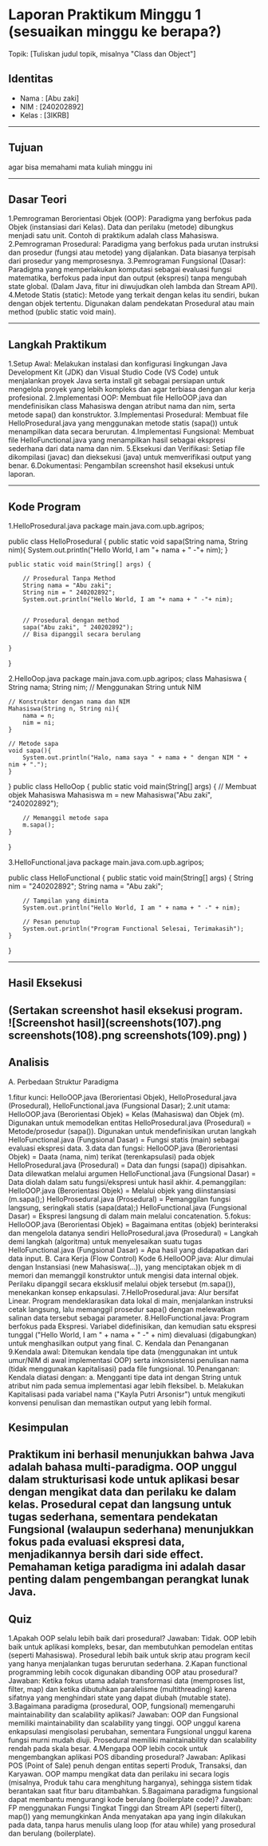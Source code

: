 # Laporan Praktikum Minggu 1 (sesuaikan minggu ke berapa?)
Topik: [Tuliskan judul topik, misalnya "Class dan Object"]

## Identitas
- Nama  : [Abu zaki]
- NIM   : [240202892]
- Kelas : [3IKRB]

---

## Tujuan
agar bisa memahami mata kuliah minggu ini 

---

## Dasar Teori
1.Pemrograman Berorientasi Objek (OOP): Paradigma yang berfokus pada Objek (instansiasi dari Kelas). Data dan perilaku (metode) dibungkus menjadi satu unit. Contoh di praktikum adalah class Mahasiswa.
2.Pemrograman Prosedural: Paradigma yang berfokus pada urutan instruksi dan prosedur (fungsi atau metode) yang dijalankan. Data biasanya terpisah dari prosedur yang memprosesnya.
3.Pemrograman Fungsional (Dasar): Paradigma yang memperlakukan komputasi sebagai evaluasi fungsi matematika, berfokus pada input dan output (ekspresi) tanpa mengubah state global. (Dalam Java, fitur ini diwujudkan oleh lambda dan Stream API).
4.Metode Statis (static): Metode yang terkait dengan kelas itu sendiri, bukan dengan objek tertentu. Digunakan dalam pendekatan Prosedural atau main method (public static void main).

---

## Langkah Praktikum
1.Setup Awal: Melakukan instalasi dan konfigurasi lingkungan Java Development Kit (JDK) dan Visual Studio Code (VS Code) untuk menjalankan proyek Java serta install git sebagai persiapan untuk mengelola proyek yang lebih kompleks dan agar terbiasa dengan alur kerja profesional.
2.Implementasi OOP: Membuat file HelloOOP.java dan mendefinisikan class Mahasiswa dengan atribut nama dan nim, serta metode sapa() dan konstruktor.
3.Implementasi Prosedural: Membuat file HelloProsedural.java yang menggunakan metode statis (sapa()) untuk menampilkan data secara berurutan.
4.Implementasi Fungsional: Membuat file HelloFunctional.java yang menampilkan hasil sebagai ekspresi sederhana dari data nama dan nim.
5.Eksekusi dan Verifikasi: Setiap file dikompilasi (javac) dan dieksekusi (java) untuk memverifikasi output yang benar.
6.Dokumentasi: Pengambilan screenshot hasil eksekusi untuk laporan.

---

## Kode Program
1.HelloProsedural.java
package main.java.com.upb.agripos;

public class HelloProsedural {
        public static void sapa(String nama, String nim){
        System.out.println("Hello World, I am "+ nama + " -"+ nim);
    }

    public static void main(String[] args) {
        
        // Prosedural Tanpa Method
        String nama = "Abu zaki";
        String nim = " 240202892";
        System.out.println("Hello World, I am "+ nama + " -"+ nim);
        

        // Prosedural dengan method
        sapa("Abu zaki", " 240202892");
        // Bisa dipanggil secara berulang

    }

    
}

2.HelloOop.java
package main.java.com.upb.agripos;
class Mahasiswa {
    String nama;
    String nim; // Menggunakan String untuk NIM

    // Konstruktor dengan nama dan NIM
    Mahasiswa(String n, String ni){
        nama = n;
        nim = ni;
    }

    // Metode sapa
    void sapa(){
        System.out.println("Halo, nama saya " + nama + " dengan NIM " + nim + ".");
    }
}
public class HelloOop {
    public static void main(String[] args) {
        // Membuat objek Mahasiswa
        Mahasiswa m = new Mahasiswa("Abu zaki", "240202892");

        // Memanggil metode sapa
        m.sapa();
    }
    
}

3.HelloFunctional.java
package main.java.com.upb.agripos;

public class HelloFunctional {
    public static void main(String[] args) {
        String nim = "240202892";
        String nama = "Abu zaki"; 

        // Tampilan yang diminta
        System.out.println("Hello World, I am " + nama + " -" + nim);

        // Pesan penutup
        System.out.println("Program Functional Selesai, Terimakasih");
    }
    
}

---

## Hasil Eksekusi
(Sertakan screenshot hasil eksekusi program.  
![Screenshot hasil](screenshots(107).png screenshots(108).png screenshots(109).png)
)
---

## Analisis
A. Perbedaan Struktur Paradigma

1.fitur kunci: HelloOOP.java (Berorientasi Objek), HelloProsedural.java (Prosedural), HelloFunctional.java (Fungsional Dasar);
2.unit utama: HelloOOP.java (Berorientasi Objek) = Kelas (Mahasiswa) dan Objek (m). Digunakan untuk memodelkan entitas HelloProsedural.java (Prosedural) = Metode/prosedur (sapa()). Digunakan untuk mendefinisikan urutan langkah HelloFunctional.java (Fungsional Dasar) = Fungsi statis (main) sebagai evaluasi ekspresi data.
3.data dan fungsi: HelloOOP.java (Berorientasi Objek) = Daata (nama, nim) terikat (terenkapsulasi) pada objek HelloProsedural.java (Prosedural) = Data dan fungsi (sapa()) dipisahkan. Data dilewatkan melalui argumen HelloFunctional.java (Fungsional Dasar) = Data diolah dalam satu fungsi/ekspresi untuk hasil akhir.
4.pemanggilan: HelloOOP.java (Berorientasi Objek) = Melalui objek yang diinstansiasi (m.sapa();) HelloProsedural.java (Prosedural) = Pemanggilan fungsi langsung, seringkali statis (sapa(data);) HelloFunctional.java (Fungsional Dasar) = Ekspresi langsung di dalam main melalui concatenation.
5.fokus: HelloOOP.java (Berorientasi Objek) = Bagaimana entitas (objek) berinteraksi dan mengelola datanya sendiri HelloProsedural.java (Prosedural) = Langkah demi langkah (algoritma) untuk menyelesaikan suatu tugas HelloFunctional.java (Fungsional Dasar) = Apa hasil yang didapatkan dari data input. B. Cara Kerja (Flow Control) Kode
6.HelloOOP.java: Alur dimulai dengan Instansiasi (new Mahasiswa(...)), yang menciptakan objek m di memori dan memanggil konstruktor untuk mengisi data internal objek. Perilaku dipanggil secara eksklusif melalui objek tersebut (m.sapa()), menekankan konsep enkapsulasi.
7.HelloProsedural.java: Alur bersifat Linear. Program mendeklarasikan data lokal di main, menjalankan instruksi cetak langsung, lalu memanggil prosedur sapa() dengan melewatkan salinan data tersebut sebagai parameter.
8.HelloFunctional.java: Program berfokus pada Ekspresi. Variabel didefinisikan, dan kemudian satu ekspresi tunggal ("Hello World, I am " + nama + " -" + nim) dievaluasi (digabungkan) untuk menghasilkan output yang final. C. Kendala dan Penanganan
9.Kendala awal: Ditemukan kendala tipe data (menggunakan int untuk umur/NIM di awal implementasi OOP) serta inkonsistensi penulisan nama (tidak menggunakan kapitalisasi) pada file fungsional.
10.Penanganan: Kendala diatasi dengan: a. Mengganti tipe data int dengan String untuk atribut nim pada semua implementasi agar lebih fleksibel. b. Melakukan Kapitalisasi pada variabel nama ("Kayla Putri Arsonisr") untuk mengikuti konvensi penulisan dan memastikan output yang lebih formal.


## Kesimpulan
Praktikum ini berhasil menunjukkan bahwa Java adalah bahasa multi-paradigma. OOP unggul dalam strukturisasi kode untuk aplikasi besar dengan mengikat data dan perilaku ke dalam kelas. Prosedural cepat dan langsung untuk tugas sederhana, sementara pendekatan Fungsional (walaupun sederhana) menunjukkan fokus pada evaluasi ekspresi data, menjadikannya bersih dari side effect. Pemahaman ketiga paradigma ini adalah dasar penting dalam pengembangan perangkat lunak Java.
---

## Quiz
1.Apakah OOP selalu lebih baik dari prosedural? Jawaban: Tidak. OOP lebih baik untuk aplikasi kompleks, besar, dan membutuhkan pemodelan entitas (seperti Mahasiswa). Prosedural lebih baik untuk skrip atau program kecil yang hanya menjalankan tugas berurutan sederhana.
2.Kapan functional programming lebih cocok digunakan dibanding OOP atau prosedural? Jawaban: Ketika fokus utama adalah transformasi data (memproses list, filter, map) dan ketika dibutuhkan paralelisme (multithreading) karena sifatnya yang menghindari state yang dapat diubah (mutable state).
3.Bagaimana paradigma (prosedural, OOP, fungsional) memengaruhi maintainability dan scalability aplikasi? Jawaban: OOP dan Fungsional memiliki maintainability dan scalability yang tinggi. OOP unggul karena enkapsulasi mengisolasi perubahan, sementara Fungsional unggul karena fungsi murni mudah diuji. Prosedural memiliki maintainability dan scalability rendah pada skala besar.
4.Mengapa OOP lebih cocok untuk mengembangkan aplikasi POS dibanding prosedural? Jawaban: Aplikasi POS (Point of Sale) penuh dengan entitas seperti Produk, Transaksi, dan Karyawan. OOP mampu mengikat data dan perilaku ini secara logis (misalnya, Produk tahu cara menghitung harganya), sehingga sistem tidak berantakan saat fitur baru ditambahkan.
5.Bagaimana paradigma fungsional dapat membantu mengurangi kode berulang (boilerplate code)? Jawaban: FP menggunakan Fungsi Tingkat Tinggi dan Stream API (seperti filter(), map()) yang memungkinkan Anda menyatakan apa yang ingin dilakukan pada data, tanpa harus menulis ulang loop (for atau while) yang prosedural dan berulang (boilerplate).
